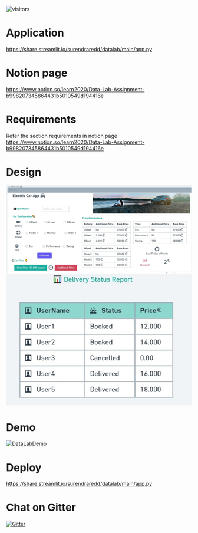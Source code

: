 ![visitors](https://visitor-badge.deta.dev/badge?page_id=SurendraRedd.Datalab&left_color=red&right_color=green)

# Application
https://share.streamlit.io/surendraredd/datalab/main/app.py

# Notion page
https://www.notion.so/learn2020/Data-Lab-Assignment-b998207345864431b5010549d194416e

# Requirements
Refer the section requirements in notion page https://www.notion.so/learn2020/Data-Lab-Assignment-b998207345864431b5010549d194416e

# Design
![](https://github.com/SurendraRedd/Datalab/blob/main/Design-1.jpg)
![](https://github.com/SurendraRedd/Datalab/blob/main/Report.jpg)

# Demo
[![DataLabDemo](https://res.cloudinary.com/marcomontalbano/image/upload/v1634503486/video_to_markdown/images/vimeo--634713299-c05b58ac6eb4c4700831b2b3070cd403.jpg)](https://vimeo.com/634713299 "DataLabDemo")

# Deploy
https://share.streamlit.io/surendraredd/datalab/main/app.py

# Chat on Gitter
[![Gitter](https://badges.gitter.im/Datalabassignment/community.svg)](https://gitter.im/Datalabassignment/community?utm_source=badge&utm_medium=badge&utm_campaign=pr-badge)
